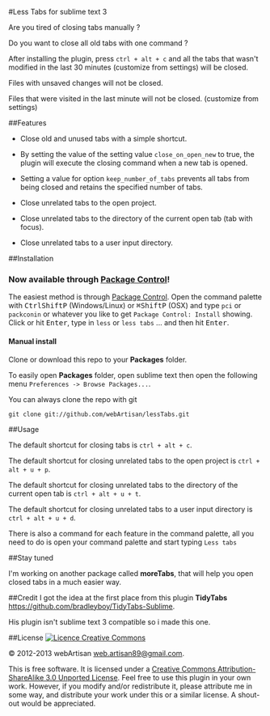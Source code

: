 #Less Tabs for sublime text 3

Are you tired of closing tabs manually ?

Do you want to close all old tabs with one command ?

After installing the plugin, press `ctrl + alt + c` and all the tabs that wasn't modified in the last 30 minutes (customize from settings) will be closed.

Files with unsaved changes will not be closed.

Files that were visited in the last minute will not be closed. (customize from settings)

##Features

- Close old and unused tabs with a simple shortcut.

- By setting the value of the setting value `close_on_open_new` to true, the plugin will execute the closing command when a new tab is opened.

- Setting a value for option `keep_number_of_tabs` prevents all tabs from being closed and retains the specified number of tabs.

- Close unrelated tabs to the open project.

- Close unrelated tabs to the directory of the current open tab (tab with focus).

- Close unrelated tabs to a user input directory.

##Installation
### Now available through [Package Control](http://wbond.net/sublime_packages/package_control)!
The easiest method is through [Package Control](http://wbond.net/sublime_packages/package_control). Open the command palette with <kbd>Ctrl</kbd><kbd>Shift</kbd><kbd>P</kbd> (Windows/Linux) or <kbd>⌘</kbd><kbd>Shift</kbd><kbd>P</kbd> (OSX) and type `pci` or `packconin` or whatever you like to get `Package Control: Install` showing. Click or hit <kbd>Enter</kbd>, type in `less` or `less tabs` ... and then hit <kbd>Enter</kbd>.

#### Manual install
Clone or download this repo to your **Packages** folder.

To easily open **Packages** folder, open sublime text then open the following menu `Preferences -> Browse Packages...`.

You can always clone the repo with git

    git clone git://github.com/webArtisan/lessTabs.git

##Usage

The default shortcut for closing tabs is `ctrl + alt + c`.

The default shortcut for closing unrelated tabs to the open project is `ctrl + alt + u + p`.

The default shortcut for closing unrelated tabs to the directory of the current open tab is `ctrl + alt + u + t`.

The default shortcut for closing unrelated tabs to a user input directory is `ctrl + alt + u + d`.

There is also a command for each feature in the command palette, all you need to do is open your command palette and start typing `Less tabs`

##Stay tuned

I'm working on another package called **moreTabs**, that will help you open closed tabs in a much easier way.

##Credit
I got the idea at the first place from this plugin **TidyTabs** https://github.com/bradleyboy/TidyTabs-Sublime.

His plugin isn't sublime text 3 compatible so i made this one.

##License
<a rel="license" href="http://creativecommons.org/licenses/by-sa/3.0/"><img alt="Licence Creative Commons" style="border-width:0" src="http://i.creativecommons.org/l/by-sa/3.0/88x31.png" /></a>

&copy; 2012-2013 webArtisan <web.artisan89@gmail.com>.

This is free software. It is licensed under a <a rel="license" href="http://creativecommons.org/licenses/by-sa/3.0/">Creative Commons Attribution-ShareAlike 3.0 Unported License</a>. Feel free to use this plugin in your own work. However, if you modify and/or redistribute it, please attribute me in some way, and distribute your work under this or a similar license. A shout-out would be appreciated.
